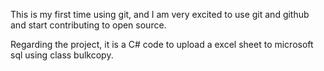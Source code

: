 This is my first time using git, and I am very excited to use git and github and start contributing to open source.


Regarding the project, it is a C# code to upload a excel sheet to microsoft sql using class bulkcopy.